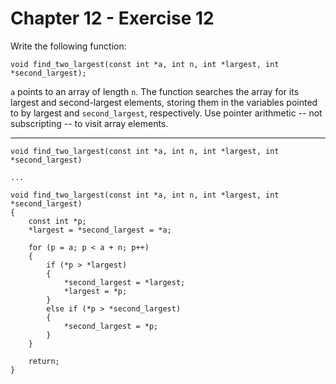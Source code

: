 # Chapter 12 - Exercise 12

Write the following function:

```
void find_two_largest(const int *a, int n, int *largest, int *second_largest);
```

`a` points to an array of length `n`. The function searches the array for its largest and second-largest elements, storing them in the variables pointed to by largest and `second_largest`, respectively. Use pointer arithmetic -- not subscripting -- to visit array elements.

---

```
void find_two_largest(const int *a, int n, int *largest, int *second_largest)

...

void find_two_largest(const int *a, int n, int *largest, int *second_largest)
{
    const int *p;
    *largest = *second_largest = *a;

    for (p = a; p < a + n; p++)
    {
        if (*p > *largest)
        {
            *second_largest = *largest;
            *largest = *p;
        }
        else if (*p > *second_largest)
        {
            *second_largest = *p;
        }
    }

    return;
}
```
